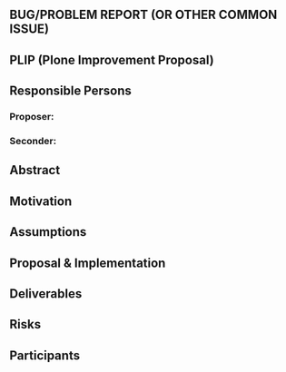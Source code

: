 <!--
This is a template for either a BUG/ PROBLEM REPORT or for a PLIP - a Plone Improvement Proposal.

Take either one out of the main sections and REMOVE THE OTHER (BUG/PROBLEM xor PLIP).
-->


## BUG/PROBLEM REPORT (OR OTHER COMMON ISSUE)

<!--

Read https://plone.org/support/bugs first!

Please use the labels at Github, at least one of the types: bug, regression, question, enhancement.

-->

## PLIP (Plone Improvement Proposal)

<!--

Read http://docs.plone.org/develop/coredev/docs/plips.html first!

Set "03 type: feature: plip" as label.

Mention the @plone/framework-team when the PLIP is information complete!

-->

## Responsible Persons

### Proposer: <!-- full NAME of the proposer, should lead the PLIP - if not possible, tell about it! -->

### Seconder: <!-- NAME of another person supporting this PLIP -->

## Abstract

<!-- a comprehensive overview of the subject -->

## Motivation

<!-- 
Reason or motivation this proposal was created 
-->

## Assumptions

<!-- Preconditions -->

## Proposal & Implementation

<!-- 
Detailed proposal with implementation details and - if needed - possible variants to be discussed.
-->

## Deliverables

<!-- 
Packages and documentation chapters involved, includes also third party if needed. 
-->

## Risks

<!-- 
What will break/ affect existing installations of Plone after upgrade, including end user point of view, training efforts etc.
-->

## Participants

<!-- 
list of persons and roles known 
-->

